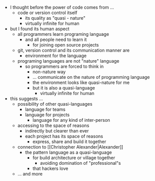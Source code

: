 - I thought before the power of code comes from ...
	- code or version control itself
		- its quality as "quasi - nature"
		- virtually infinite for human
- but I found its human aspect
	- all programmers learn programing language
		- and all people need to learn it 
			- for joining open source projects
	- git, version control and its communication manner are 
		- environment for the language
	- programing languages are not "nature" language
		- so programmers are forced to think in 
			- non-nature way
			- ... communicate on the nature of programming language
			- the environment looks like quasi-nature for me
			- but it is also a quasi-language
				- virtually infinite for human
- this suggests ...
	- possibility of other quasi-languages
		- language for teams
		- language for projects
			- language for any kind of inter-person
	- accessing to the space of reasons
		- indirectly but clearer than ever
		- each project has its space of reasons
			- express, share and build it together
	- connection to [[Christopher Alexander|Alexander]]
		- the pattern language as a quasi-language
			- for build architecture or village together
				- avoiding domination of "professional"s
			- that hackers love
	- ... and more